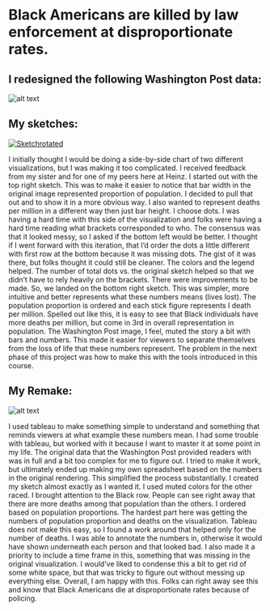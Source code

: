 # Black Americans are killed by law enforcement at disproportionate rates.

## I redesigned the following Washington Post data:

![alt text](https://i.ibb.co/kmCXx51/Rate-redo-from-wp.png)

## My sketches:

<a href="https://ibb.co/tYMbfJD"><img src="https://i.ibb.co/3Sy0XCc/Sketchrotated.jpg" alt="Sketchrotated" border="0"></a>

I initially thought I would be doing a side-by-side chart of two different visualizations, but I was making it too complicated. I received feedback from my sister and for one of my peers here at Heinz. I started out with the top right sketch. This was to make it easier to notice that bar width in the original image represented proportion of population. I decided to pull that out and to show it in a more obvious way. I also wanted to represent deaths per million in a different way then just bar height. I choose dots. I was having a hard time with this side of the visualization and folks were having a hard time reading what brackets corresponded to who. The consensus was that it looked messy, so I asked if the bottom left would be better. I thought if I went forward with this iteration, that I’d order the dots a little different with first row at the bottom because it was missing dots. The gist of it was there, but folks thought it could still be cleaner. The colors and the legend helped. The number of total dots vs. the original sketch helped so that we didn’t have to rely heavily on the brackets. There were improvements to be made. So, we landed on the bottom right sketch. This was simpler, more intuitive and better represents what these numbers means (lives lost). The population proportion is ordered and each stick figure represents I death per million. Spelled out like this, it is easy to see that Black individuals have more deaths per million, but come in 3rd in overall representation in population. The Washington Post image, I feel, muted the story a bit with bars and numbers. This made it easier for viewers to separate themselves from the loss of life that these numbers represent. The problem in the next phase of this project was how to make this with the tools introduced in this course.

## My Remake: 

![alt text](https://i.ibb.co/xXSsgf3/RateOD.jpg)

I used tableau to make something simple to understand and something that reminds viewers at what example these numbers mean. I had some trouble with tableau, but worked with it because I want to master it at some point in my life. The original data that the Washington Post provided readers with was in full and a bit too complex for me to figure out. I tried to make it work, but ultimately ended up making my own spreadsheet based on the numbers in the original rendering. This simplified the process substantially. I created my sketch almost exactly as I wanted it. I used muted colors for the other raced. I brought attention to the Black row. People can see right away that there are more deaths among that population than the others. I ordered based on population proportions. The hardest part here was getting the numbers of population proportion and deaths on the visualization. Tableau does not make this easy, so I found a work around that helped only for the number of deaths. I was able to annotate the numbers in, otherwise it would have shown underneath each person and that looked bad. I also made it a priority to include a time frame in this, something that was missing in the original visualization. I would’ve liked to condense this a bit to get rid of some white space, but that was tricky to figure out without messing up everything else.  Overall, I am happy with this. Folks can right away see this and know that Black Americans die at disproportionate rates because of policing. 
